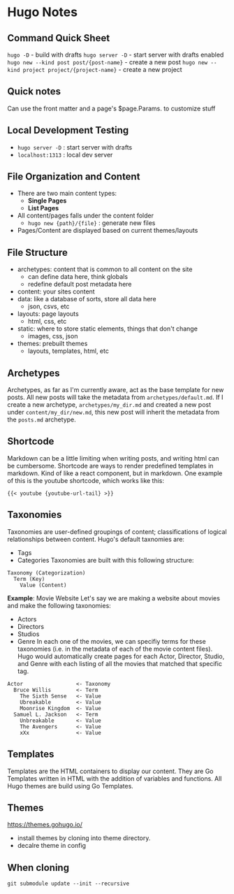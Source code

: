 # Hugo Notes

## Command Quick Sheet
`hugo -D` - build with drafts
`hugo server -D` - start server with drafts enabled
`hugo new --kind post post/{post-name}` - create a new post
`hugo new --kind project project/{project-name}` - create a new project

## Quick notes
Can use the front matter and a page's $page.Params. to customize stuff

## Local Development Testing
- `hugo server -D` : start server with drafts 
- `localhost:1313` : local dev server

## File Organization and Content
- There are two main content types:
  - **Single Pages**
  - **List Pages**
- All content/pages falls under the content folder
  - `hugo new {path}/{file}` : generate new files
- Pages/Content are displayed based on current themes/layouts

## File Structure
- archetypes: content that is common to all content on the site
  - can define data here, think globals
  - redefine default post metadata here
- content: your sites content
- data: like a database of sorts, store all data here
  - json, csvs, etc
- layouts: page layouts
  - html, css, etc
- static: where to store static elements, things that don't change
  - images, css, json
- themes: prebuilt themes
  - layouts, templates, html, etc

## Archetypes
Archetypes, as far as I'm currently aware, act as the base template for new posts. All new posts will take the metadata from `archetypes/default.md`. If I create a new archetype, `archetypes/my_dir.md` and created a new post under `content/my_dir/new.md`, this new post will inherit the metadata from the `posts.md` archetype.

## Shortcode
Markdown can be a little limiting when writing posts, and writing html can be cumbersome. Shortcode are ways to render predefined templates in markdown. Kind of like a react component, but in markdown. One example of this is the youtube shortcode, which works like this:
```
{{< youtube {youtube-url-tail} >}}
```

## Taxonomies
Taxonomies are user-defined groupings of content; classifications of logical relationships between content.
Hugo's default taxnomies are:
- Tags
- Categories
Taxonomies are built with this following structure:
```
Taxonomy (Categorization)
  Term (Key)
    Value (Content)
```
**Example**: Movie Website
Let's say we are making a website about movies and make the following taxonomies:
- Actors
- Directors
- Studios
- Genre
In each one of the movies, we can specifiy terms for these taxonomies (i.e. in the metadata of each of the movie content files). Hugo would automatically create pages for each Actor, Director, Studio, and Genre with each listing of all the movies that matched that specific tag.
```
Actor                 <- Taxonomy
  Bruce Willis        <- Term
    The Sixth Sense   <- Value
    Ubreakable        <- Value
    Moonrise Kingdom  <- Value
  Samuel L. Jackson   <- Term
    Unbreakable       <- Value
    The Avengers      <- Value
    xXx               <- Value
```

## Templates
Templates are the HTML containers to display our content. They are Go Templates written in HTML with the addition of variables and functions. All Hugo themes are build using Go Templates.

## Themes
https://themes.gohugo.io/

- install themes by cloning into theme directory.
- decalre theme in config

## When cloning
`git submodule update --init --recursive`

